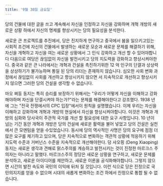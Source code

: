```yaml
---
title: '9월 30일 금요일'
---
```

당의 건물에 대한 글을 쓰고 계속해서 자신을 인정하고 자신을 강화하며 개혁 개방의 새로운 상황 하에서 자신의 명제를 향상시키는 당의 필요성을 분석한다.

새로운 큰 프로젝트를 추진에서, 당은 진지하게 연구하고 중국에서 붐을 일으키고있는 사회적 조건에 자신의 건물에서 발생하는 새로운 모순과 새로운 문제를 해결하기 위해, 자신을 개혁하고 자신을 여는 새로운 상황에서 그 인식 강화하고 개선 할 수 있어야합니다 다음으로 여당은 끊임없이 자신을 발전시키고 당의 지도력을 강화하고 향상시켜야한다. 중국과 같은 큰 나라에서는 개혁과 건설을 촉진하기위한 12 억 인구의 단결과 상상력을 상상하기가 불가능하며 통일 된 당의 리더는 존재하지 않습니다. 심오한 사회 변화 과정에서 끊임없이 사회를 개선하고 향상시키지 않으면 서 지속적으로 개선하고 향상시키지 않으면 그러한 당의 건설을 생각할 수 없습니다.

마오 쩌둥 동지는 특히 승리를 보장하기 위해서는 "우리가 어떻게 자신을 이해하고 강화해야하며 자신을 단결시켜야 하는가?"라는 문제를 해결해야한다고 강조했다. 1938 년에 그는 "전국 전쟁에서의 CPC 입장"에서이 원칙을 설명했습니다. 이제 우리는 자신을 이해하고 강화하며 개혁과 개방의 현실에서 자신을 향상시켜야합니다. 이것은 개혁과 개방의 심화와 당사국이 주관적 국가를 개선 할 필요성에 대한 요구 사항입니다. 10 년이 넘는 기간 동안 개혁과 개방은 당의 건설에 새로운 활력을 불어 넣었고 당의 건설은 실천에서 큰 모멘텀을 얻을 수있었습니다. 동시에 당의 역사적인 사명은 당의 요구에 점점 더 많은 요구를 제기하고 있으며, 당은 지속적으로 변화하는 객관적 상황에 적응하기 위해 지도력 수준과 거버넌스 수준을 지속적으로 개선해야한다. 덩 샤오핑 (Deng Xiaoping) 동지는 새로운 생각과 견해로 맑스주의를 계승하고 발전시키는 것이 진정한 마르크스 주의자는 아니라고 말했다. 마르크스주의 정당은 새로운 상황을 연구하고, 새로운 문제를 분석하고, 새로운 아이디어를 제안하고, 새로운 이론을 공식화해야합니다. 그렇지 않으면 시간의 발전 속도와 국민의 이익에 뒤처 질 것입니다. 이런 식으로 당은 진정으로 국민의지지를 얻을 수 없으며 시대의 새롭게 변화하는 조건 하에서 진정으로 통합 될 수 없습니다.
